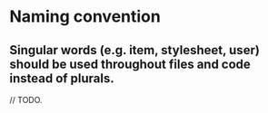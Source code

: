 # Naming convention

## Singular words (e.g. item, stylesheet, user) should be used throughout files and code instead of plurals.

// TODO.